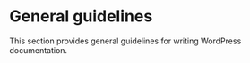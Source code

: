 # General guidelines

This section provides general guidelines for writing WordPress documentation.
